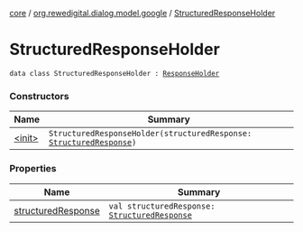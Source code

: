 [core](../../index.md) / [org.rewedigital.dialog.model.google](../index.md) / [StructuredResponseHolder](./index.md)

# StructuredResponseHolder

`data class StructuredResponseHolder : `[`ResponseHolder`](../-response-holder.md)

### Constructors

| Name | Summary |
|---|---|
| [&lt;init&gt;](-init-.md) | `StructuredResponseHolder(structuredResponse: `[`StructuredResponse`](../-structured-response/index.md)`)` |

### Properties

| Name | Summary |
|---|---|
| [structuredResponse](structured-response.md) | `val structuredResponse: `[`StructuredResponse`](../-structured-response/index.md) |
